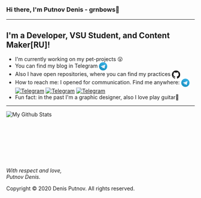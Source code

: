### Hi there, I'm Putnov Denis - grnbows👋

---

## I'm a Developer, VSU Student, and Content Maker[RU]!

- I'm currently working on my pet-projects 😮
- You can find my blog in Telegram <a href="https://t.me/prog_way_blog"><img align="center" alt="Telegram Channel" width="22px" src="https://raw.githubusercontent.com/github/explore/80688e429a7d4ef2fca1e82350fe8e3517d3494d/topics/telegram/telegram.png" /></a>
- Also I have open repositories, where you can find my practices <a href="https://github.com/grnbows?tab=repositories"><img align="center" alt="Repositories" width="22px" src="https://raw.githubusercontent.com/github/explore/78df643247d429f6cc873026c0622819ad797942/topics/github/github.png" /></a>
- How to reach me: I opened for communication. Find me anywhere: 
<a href="https://t.me/grnbows"><img align="center" alt="Telegram" width="22px" src="https://raw.githubusercontent.com/github/explore/80688e429a7d4ef2fca1e82350fe8e3517d3494d/topics/telegram/telegram.png" /></a> 
<a href="https://twitter.com/grnbows"><img align="center" alt="Telegram" width="22px" src="https://cdn.worldvectorlogo.com/logos/twitter-3.svg" /></a>
<a href="https://vk.com/grnbows"><img align="center" alt="Telegram" width="22px" src="https://cdn.worldvectorlogo.com/logos/vkcom.svg" /></a> 
<a href="https://www.instagram.com/grnbows/"><img align="center" alt="Telegram" width="22px" src="https://cdn.worldvectorlogo.com/logos/instagram-2-1.svg" /></a>
- Fun fact: in the past I'm a graphic designer, also I love play guitar🎸

---

<img align="left" alt="My Github Stats" src="https://github-readme-stats.codestackr.vercel.app/api?username=grnbows&show_icons=true&hide_border=true&show_owner=true&theme=buefy&hide=contribs,prs" /><br><br><br><br><br><br><br><br>

<i>With respect and love,<br>Putnov Denis.</i>

Copyright © 2020 Denis Putnov. All rights reserved.